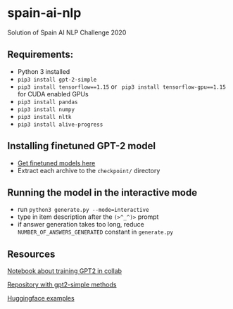# spain-ai-nlp
Solution of Spain AI NLP Challenge 2020

## Requirements:

* Python 3 installed
* `pip3 install gpt-2-simple`
* `pip3 install tensorflow==1.15` or ` pip3 install tensorflow-gpu==1.15` for CUDA enabled GPUs
* `pip3 install pandas`
* `pip3 install numpy`
* `pip3 install nltk`
* `pip3 install alive-progress`

## Installing finetuned GPT-2 model
* [Get finetuned models here](https://drive.google.com/drive/folders/1AYZdN7lrQj6zFdVpFtaX3afVzZ9Iw7Fz?usp=sharing)
* Extract each archive to the `checkpoint/` directory

## Running the model in the interactive mode
* run `python3 generate.py --mode=interactive`
* type in item description after the `(>^_^)>` prompt
* if answer generation takes too long, reduce `NUMBER_OF_ANSWERS_GENERATED` constant in `generate.py`

## Resources
[Notebook about training GPT2 in collab](https://colab.research.google.com/drive/1VLG8e7YSEwypxU-noRNhsv5dW4NfTGce#scrollTo=LdpZQXknFNY3)

[Repository with gpt2-simple methods](https://github.com/minimaxir/gpt-2-simple/blob/master/gpt_2_simple/gpt_2.py)

[Huggingface examples](https://huggingface.co/transformers/examples.html#causal-lm-fine-tuning-on-gpt-gpt-2-masked-lm-fine-tuning-on-bert-roberta)
